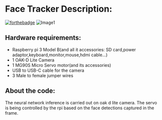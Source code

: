 # Face Tracker Description:

[![forthebadge](https://forthebadge.com/images/badges/made-with-python.svg)](https://forthebadge.com) 
![Image1](https://github.com/IRS-Devl/ComputerVision-UAV-Maneuvering/tree/main/UniAxisFaceTracker/made-with-depthai.svg)

## Hardware requirements:
- Raspberry pi 3 Model B(and all it accessories: SD card,power adaptor,keyboard,monitor,mouse,hdmi cable...)
- 1 OAK-D Lite Camera
- 1 MG90S Micro Servo motor(and its accessories)
- USB to USB-C cable for the camera
- 3 Male to female jumper wires

## About the code:
The neural network inference is carried out on oak d lite camera.
The servo is being controlled by the rpi based on the face detections captured in the frame.
